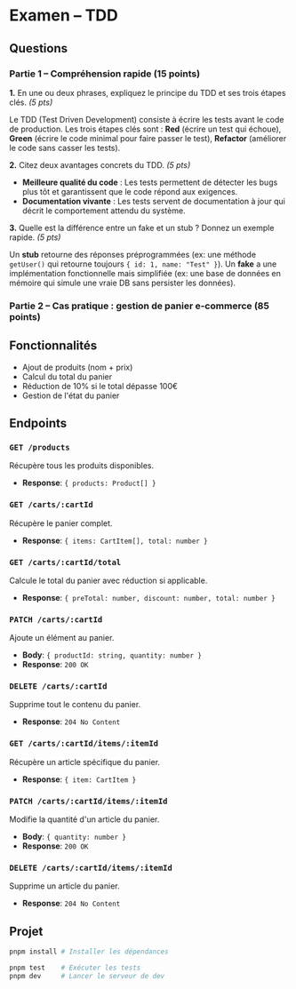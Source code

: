 # Examen – TDD

## Questions

### Partie 1 – Compréhension rapide (15 points)

**1.** En une ou deux phrases, expliquez le principe du TDD et ses trois étapes clés. *(5 pts)*

Le TDD (Test Driven Development) consiste à écrire les tests avant le code de production. Les trois étapes clés sont : **Red** (écrire un test qui échoue), **Green** (écrire le code minimal pour faire passer le test), **Refactor** (améliorer le code sans casser les tests).

**2.** Citez deux avantages concrets du TDD. *(5 pts)*

- **Meilleure qualité du code** : Les tests permettent de détecter les bugs plus tôt et garantissent que le code répond aux exigences.
- **Documentation vivante** : Les tests servent de documentation à jour qui décrit le comportement attendu du système.

**3.** Quelle est la différence entre un fake et un stub ? Donnez un exemple rapide. *(5 pts)*

Un **stub** retourne des réponses préprogrammées (ex: une méthode `getUser()` qui retourne toujours `{ id: 1, name: "Test" }`).
Un **fake** a une implémentation fonctionnelle mais simplifiée (ex: une base de données en mémoire qui simule une vraie DB sans persister les données).

### Partie 2 – Cas pratique : gestion de panier e-commerce (85 points)

## Fonctionnalités

- Ajout de produits (nom + prix)
- Calcul du total du panier
- Réduction de 10% si le total dépasse 100€
- Gestion de l'état du panier

## Endpoints

### `GET /products`
Récupère tous les produits disponibles.
- **Response**: `{ products: Product[] }`

### `GET /carts/:cartId`
Récupère le panier complet.
- **Response**: `{ items: CartItem[], total: number }`

### `GET /carts/:cartId/total`
Calcule le total du panier avec réduction si applicable.
- **Response**: `{ preTotal: number, discount: number, total: number }`

### `PATCH /carts/:cartId`
Ajoute un élément au panier.
- **Body**: `{ productId: string, quantity: number }`
- **Response**: `200 OK`

### `DELETE /carts/:cartId`
Supprime tout le contenu du panier.
- **Response**: `204 No Content`

### `GET /carts/:cartId/items/:itemId`
Récupère un article spécifique du panier.
- **Response**: `{ item: CartItem }`

### `PATCH /carts/:cartId/items/:itemId`
Modifie la quantité d'un article du panier.
- **Body**: `{ quantity: number }`
- **Response**: `200 OK`

### `DELETE /carts/:cartId/items/:itemId`
Supprime un article du panier.
- **Response**: `204 No Content`

## Projet

```bash
pnpm install # Installer les dépendances

pnpm test    # Exécuter les tests
pnpm dev     # Lancer le serveur de dev
```
